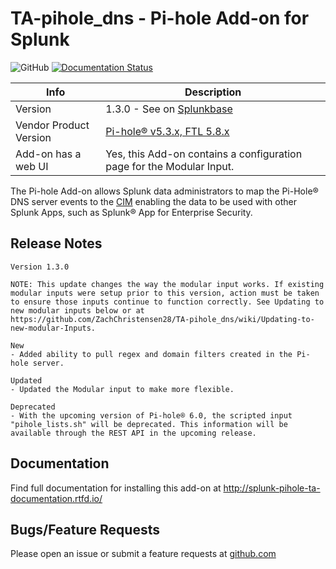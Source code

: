 # TA-pihole_dns - Pi-hole Add-on for Splunk

![GitHub](https://img.shields.io/github/license/zachchristensen28/TA-pihole_dns)
[![Documentation Status](https://readthedocs.org/projects/splunk-pihole-ta-documentation/badge/?version=latest)](https://splunk-pihole-ta-documentation.readthedocs.io/en/latest/?badge=latest)

Info | Description
------|----------
Version | 1.3.0 - See on [Splunkbase](https://splunkbase.splunk.com/app/4505/)
Vendor Product Version | [Pi-hole® v5.3.x, FTL 5.8.x](https://pi-hole.net/)
Add-on has a web UI | Yes, this Add-on contains a configuration page for the Modular Input.

The Pi-hole Add-on allows Splunk data administrators to map the Pi-Hole® DNS server events to the [CIM](https://docs.splunk.com/Splexicon:CommonInformationModel) enabling the data to be used with other Splunk Apps, such as Splunk® App for Enterprise Security.

## Release Notes

```TEXT
Version 1.3.0

NOTE: This update changes the way the modular input works. If existing modular inputs were setup prior to this version, action must be taken to ensure those inputs continue to function correctly. See Updating to new modular inputs below or at https://github.com/ZachChristensen28/TA-pihole_dns/wiki/Updating-to-new-modular-Inputs.

New
- Added ability to pull regex and domain filters created in the Pi-hole server.

Updated
- Updated the Modular input to make more flexible.

Deprecated
- With the upcoming version of Pi-hole® 6.0, the scripted input "pihole_lists.sh" will be deprecated. This information will be available through the REST API in the upcoming release.
```

## Documentation

Find full documentation for installing this add-on at http://splunk-pihole-ta-documentation.rtfd.io/

## Bugs/Feature Requests

Please open an issue or submit a feature requests at [github.com](https://github.com/ZachChristensen28/TA-pihole_dns)
